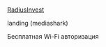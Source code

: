 #
<a href="https://radiusinvest.by/">RadiusInvest</a>

landing (mediashark)

<p>Бесплатная Wi-Fi авторизация</p>
